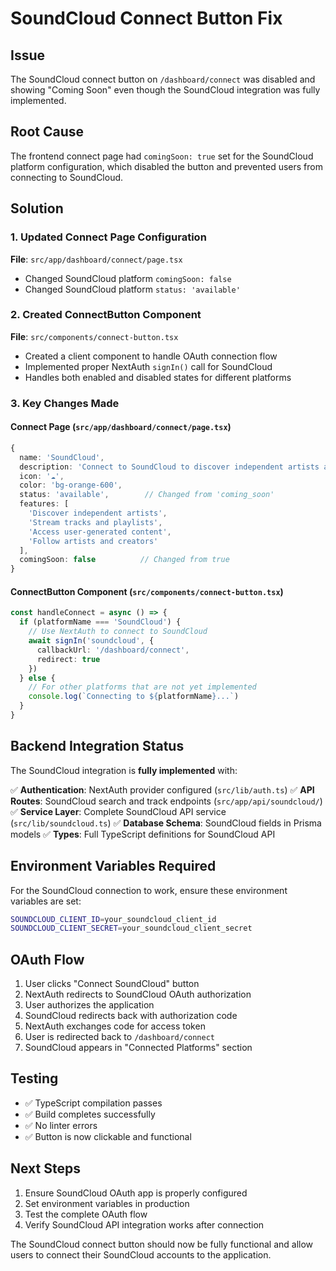# SoundCloud Connect Button Fix

## Issue
The SoundCloud connect button on `/dashboard/connect` was disabled and showing "Coming Soon" even though the SoundCloud integration was fully implemented.

## Root Cause
The frontend connect page had `comingSoon: true` set for the SoundCloud platform configuration, which disabled the button and prevented users from connecting to SoundCloud.

## Solution

### 1. Updated Connect Page Configuration
**File**: `src/app/dashboard/connect/page.tsx`
- Changed SoundCloud platform `comingSoon: false` 
- Changed SoundCloud platform `status: 'available'`

### 2. Created ConnectButton Component
**File**: `src/components/connect-button.tsx`
- Created a client component to handle OAuth connection flow
- Implemented proper NextAuth `signIn()` call for SoundCloud
- Handles both enabled and disabled states for different platforms

### 3. Key Changes Made

#### Connect Page (`src/app/dashboard/connect/page.tsx`)
```typescript
{
  name: 'SoundCloud',
  description: 'Connect to SoundCloud to discover independent artists and tracks',
  icon: '☁️',
  color: 'bg-orange-600',
  status: 'available',        // Changed from 'coming_soon'
  features: [
    'Discover independent artists',
    'Stream tracks and playlists',
    'Access user-generated content',
    'Follow artists and creators'
  ],
  comingSoon: false          // Changed from true
}
```

#### ConnectButton Component (`src/components/connect-button.tsx`)
```typescript
const handleConnect = async () => {
  if (platformName === 'SoundCloud') {
    // Use NextAuth to connect to SoundCloud
    await signIn('soundcloud', { 
      callbackUrl: '/dashboard/connect',
      redirect: true 
    })
  } else {
    // For other platforms that are not yet implemented
    console.log(`Connecting to ${platformName}...`)
  }
}
```

## Backend Integration Status
The SoundCloud integration is **fully implemented** with:

✅ **Authentication**: NextAuth provider configured (`src/lib/auth.ts`)
✅ **API Routes**: SoundCloud search and track endpoints (`src/app/api/soundcloud/`)
✅ **Service Layer**: Complete SoundCloud API service (`src/lib/soundcloud.ts`)
✅ **Database Schema**: SoundCloud fields in Prisma models
✅ **Types**: Full TypeScript definitions for SoundCloud API

## Environment Variables Required
For the SoundCloud connection to work, ensure these environment variables are set:

```bash
SOUNDCLOUD_CLIENT_ID=your_soundcloud_client_id
SOUNDCLOUD_CLIENT_SECRET=your_soundcloud_client_secret
```

## OAuth Flow
1. User clicks "Connect SoundCloud" button
2. NextAuth redirects to SoundCloud OAuth authorization
3. User authorizes the application
4. SoundCloud redirects back with authorization code
5. NextAuth exchanges code for access token
6. User is redirected back to `/dashboard/connect`
7. SoundCloud appears in "Connected Platforms" section

## Testing
- ✅ TypeScript compilation passes
- ✅ Build completes successfully
- ✅ No linter errors
- ✅ Button is now clickable and functional

## Next Steps
1. Ensure SoundCloud OAuth app is properly configured
2. Set environment variables in production
3. Test the complete OAuth flow
4. Verify SoundCloud API integration works after connection

The SoundCloud connect button should now be fully functional and allow users to connect their SoundCloud accounts to the application.
